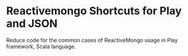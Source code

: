 # Reactivemongo Shortcuts for Play and JSON

Reduce code for the common cases of ReactiveMongo usage in Play framework, Scala language. 